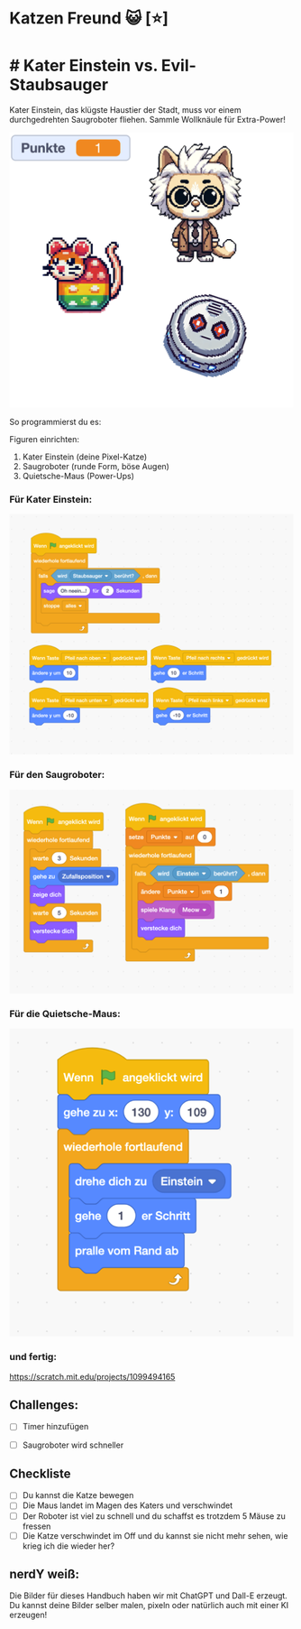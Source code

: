 
# Katzen Freund 😺 [⭐]

# # Kater Einstein vs. Evil-Staubsauger

Kater Einstein, das klügste Haustier der Stadt, muss vor einem durchgedrehten Saugroboter fliehen. Sammle Wollknäule für Extra-Power!

![03-Figuren](/screenshots/03-Figuren.png)

So programmierst du es:

Figuren einrichten:

1. Kater Einstein (deine Pixel-Katze)
2. Saugroboter (runde Form, böse Augen)
3. Quietsche-Maus (Power-Ups)

### Für Kater Einstein:

![03-Programm Einstein](/screenshots/03-ProgrammEinstein.png)

### Für den Saugroboter:

![03-Programm Maus](/screenshots/03-ProgrammMaus.png)

### Für die Quietsche-Maus:

![03-Programm Sauger](/screenshots/03-ProgrammSauger.png)

### und fertig:

https://scratch.mit.edu/projects/1099494165


## Challenges:

- [ ] Timer hinzufügen
- [ ] Saugroboter wird schneller


## Checkliste

- [ ] Du kannst die Katze bewegen
- [ ] Die Maus landet im Magen des Katers und verschwindet
- [ ] Der Roboter ist viel zu schnell und du schaffst es trotzdem 5 Mäuse zu fressen
- [ ] Die Katze verschwindet im Off und du kannst sie nicht mehr sehen, wie krieg ich die wieder her? 

## nerdY weiß:
Die Bilder für dieses Handbuch haben wir mit ChatGPT und Dall-E erzeugt. Du kannst deine Bilder selber malen, pixeln oder natürlich auch mit einer KI erzeugen!
